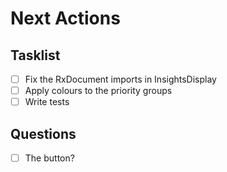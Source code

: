 # Next Actions

## Tasklist

- [ ] Fix the RxDocument imports in InsightsDisplay
- [ ] Apply colours to the priority groups
- [ ] Write tests

## Questions

- [ ] The button?